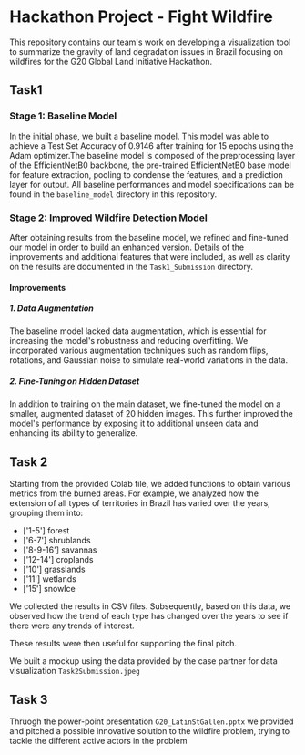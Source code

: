 # Hackathon Project - Fight Wildfire

This repository contains our team's work on developing a visualization tool to summarize the gravity of land degradation issues in Brazil focusing on wildfires for the G20 Global Land Initiative Hackathon.

## Task1

### Stage 1: Baseline Model
In the initial phase, we built a baseline model. This model was able to achieve a Test Set Accuracy of 0.9146 after training for 15 epochs using the Adam optimizer.The baseline model is composed of the preprocessing layer of the EfficientNetB0 backbone, the pre-trained EfficientNetB0 base model for feature extraction, pooling to condense the features, and a prediction layer for output. All baseline performances and model specifications can be found in the `baseline_model` directory in this repository.

### Stage 2: Improved Wildfire Detection Model
After obtaining results from the baseline model, we refined and fine-tuned our model in order to build an enhanced version. Details of the improvements and additional features that were included, as well as clarity on the results are documented in the `Task1_Submission` directory.

#### Improvements

##### 1. Data Augmentation

The baseline model lacked data augmentation, which is essential for increasing the model's robustness and reducing overfitting. We incorporated various augmentation techniques such as random flips, rotations, and Gaussian noise to simulate real-world variations in the data.

##### 2. Fine-Tuning on Hidden Dataset

In addition to training on the main dataset, we fine-tuned the model on a smaller, augmented dataset of 20 hidden images. This further improved the model's performance by exposing it to additional unseen data and enhancing its ability to generalize.

## Task 2
Starting from the provided Colab file, we added functions to obtain various metrics from the burned areas. For example, we analyzed how the extension of all types of territories in Brazil has varied over the years, grouping them into:

- ['1-5'] forest
- ['6-7'] shrublands
- ['8-9-16'] savannas
- ['12-14'] croplands
- ['10'] grasslands
- ['11'] wetlands
- ['15'] snowIce


We collected the results in CSV files. Subsequently, based on this data, we observed how the trend of each type has changed over the years to see if there were any trends of interest.

These results were then useful for supporting the final pitch.

We built a mockup using the data provided by the case partner for data visualization `Task2Submission.jpeg`

## Task 3
Thruogh the power-point presentation `G20_LatinStGallen.pptx` we provided and pitched a possible innovative solution to the wildfire problem, trying to tackle the different active actors in the problem

